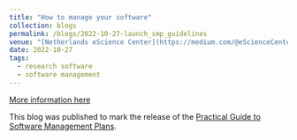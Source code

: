 ```yaml
---
title: "How to manage your software"
collection: blogs
permalink: /blogs/2022-10-27-launch_smp_guidelines
venue: "[Netherlands eScience Center](https://medium.com/@eScienceCenter)"
date: 2022-10-27
tags: 
  - research software 
  - software management 
---
```


[More information here](https://medium.com/escience-center/how-to-manage-your-software-327c8ac8a937)

This blog was published to mark the release of the [Practical Guide to Software Management Plans](https://doi.org/10.5281/zenodo.7038280).
